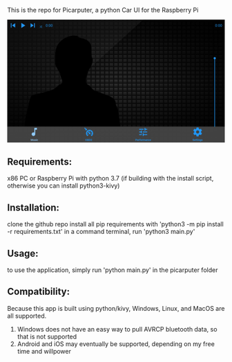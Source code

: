 This is the repo for Picarputer, a python Car UI for the Raspberry Pi

![Picarputer Interface](https://raw.githubusercontent.com/MimTiller/Picarputer/master/picarputer.PNG)


## Requirements:
x86 PC or Raspberry Pi with python 3.7 (if building with the install script, otherwise you can install python3-kivy)

## Installation:
clone the github repo
install all pip requirements with 'python3 -m pip install -r requirements.txt'
in a command terminal, run 'python3 main.py'

## Usage:
to use the application, simply run
'python main.py' in the picarputer folder

## Compatibility:
Because this app is built using python/kivy, Windows, Linux, and MacOS are all supported.
1. Windows does not have an easy way to pull AVRCP bluetooth data, so that is not supported
2. Android and iOS may eventually be supported, depending on my free time and willpower
